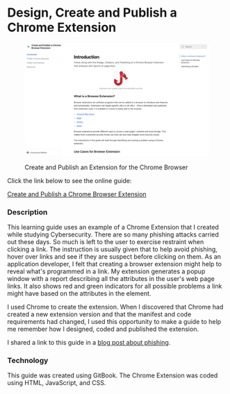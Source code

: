 # Design, Create and Publish a Chrome Extension

<figure><img src="../.gitbook/assets/publish-extension.png" alt="" width="563"><figcaption><p>Create and Publish an Extension for the Chrome Browser</p></figcaption></figure>

Click the link below to see the online guide:

[Create and Publish a Chrome Browser Extension](https://rpeltz.gitbook.io/create-and-publish-a-chrome-browser-extension/)

### Description

This learning guide uses an example of a Chrome Extension that I created while studying Cybersecurity.  There are so many phishing attacks carried out these days.  So much is left to the user to exercise restraint when clicking a link.  The instruction is usually given that to help avoid phishing, hover over links and see if they are suspect before clicking on them.  As an application developer, I felt that creating a browser extension might help to reveal what's programmed in a link.  My extension generates a popup window with a report describing all the attributes in the user's web page links.  It also shows red and green indicators for all possible problems a link might have based on the attributes in the element.

I used Chrome to create the extension. When I discovered that Chrome had created a new extension version and that the manifest and code requirements had changed, I used this opportunity to make a guide to help me remember how I designed, coded and published the extension.

I shared a link to this guide in a [blog post about phishing](https://dev.to/rebeccapeltz/stop-phishing-by-analyzing-the-bait-3f0f).

### Technology

This guide was created using GitBook.  The Chrome Extension was coded using HTML, JavaScript, and CSS.

